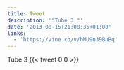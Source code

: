 ```yaml
---
title: Tweet
description: '"Tube 3 "'
date: '2013-08-15T21:08:35+01:00'
links:
  - 'https://vine.co/v/hMU9n39BuBq'
---
```

Tube 3 
      {{< tweet 0 0 >}}
    
